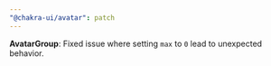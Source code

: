 ```yaml
---
"@chakra-ui/avatar": patch
---
```


**AvatarGroup**: Fixed issue where setting `max` to `0` lead to unexpected
behavior.
